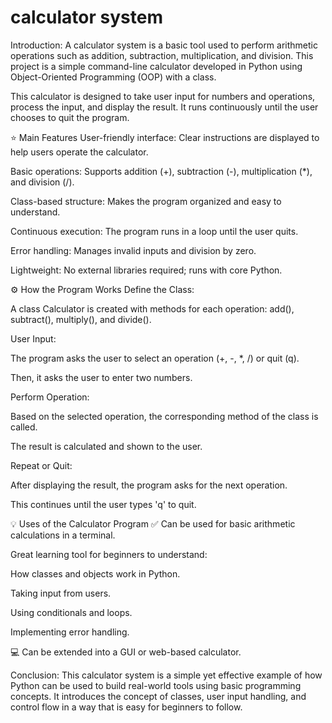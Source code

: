 # calculator system
 Introduction:
A calculator system is a basic tool used to perform arithmetic operations such as addition, subtraction, multiplication, and division. This project is a simple command-line calculator developed in Python using Object-Oriented Programming (OOP) with a class.

This calculator is designed to take user input for numbers and operations, process the input, and display the result. It runs continuously until the user chooses to quit the program.

⭐ Main Features
User-friendly interface: Clear instructions are displayed to help users operate the calculator.

Basic operations: Supports addition (+), subtraction (-), multiplication (*), and division (/).

Class-based structure: Makes the program organized and easy to understand.

Continuous execution: The program runs in a loop until the user quits.

Error handling: Manages invalid inputs and division by zero.

Lightweight: No external libraries required; runs with core Python.

⚙️ How the Program Works
Define the Class:

A class Calculator is created with methods for each operation: add(), subtract(), multiply(), and divide().

User Input:

The program asks the user to select an operation (+, -, *, /) or quit (q).

Then, it asks the user to enter two numbers.

Perform Operation:

Based on the selected operation, the corresponding method of the class is called.

The result is calculated and shown to the user.

Repeat or Quit:

After displaying the result, the program asks for the next operation.

This continues until the user types 'q' to quit.

💡 Uses of the Calculator Program
✅ Can be used for basic arithmetic calculations in a terminal.

 Great learning tool for beginners to understand:

How classes and objects work in Python.

Taking input from users.

Using conditionals and loops.

Implementing error handling.

💻 Can be extended into a GUI or web-based calculator.

 Conclusion:
This calculator system is a simple yet effective example of how Python can be used to build real-world tools using basic programming concepts. It introduces the concept of classes, user input handling, and control flow in a way that is easy for beginners to follow.
